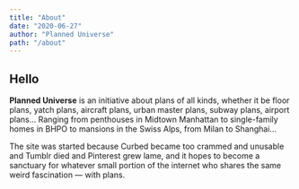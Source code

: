 ```yaml
---
title: "About"
date: "2020-06-27"
author: "Planned Universe"
path: "/about"
---
```


## Hello

**Planned Universe** is an initiative about plans of all kinds, whether it be floor plans, yatch plans, aircraft plans, urban master plans, subway plans, airport plans... Ranging from penthouses in Midtown Manhattan to single-family homes in BHPO to mansions in the Swiss Alps, from Milan to Shanghai...

The site was started because Curbed became too crammed and unusable and Tumblr died and Pinterest grew lame, and it hopes to become a sanctuary for whatever small portion of the internet who shares the same weird fascination &mdash; with plans.


